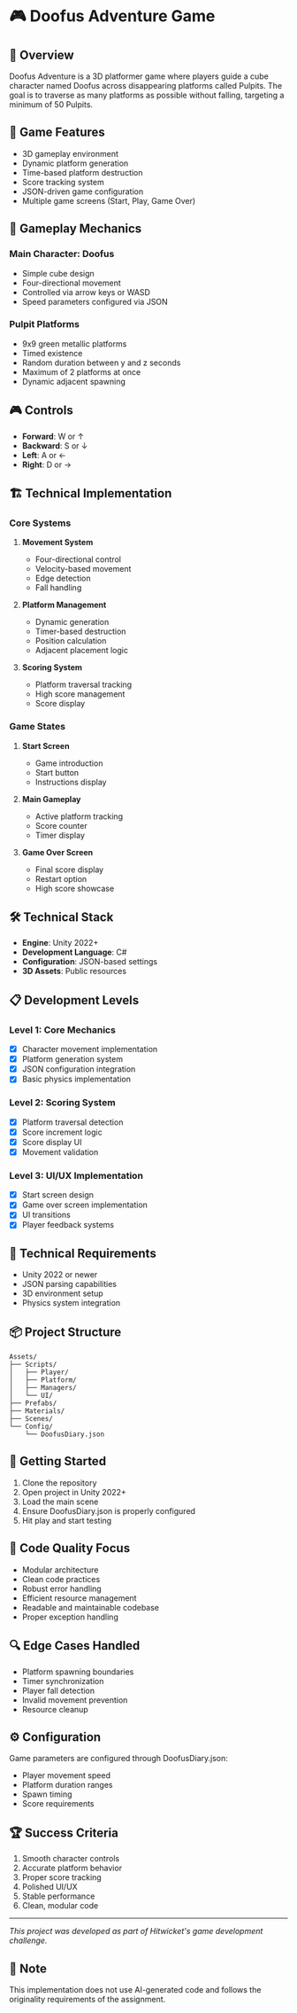 # 🎮 Doofus Adventure Game

## 🎯 Overview
Doofus Adventure is a 3D platformer game where players guide a cube character named Doofus across disappearing platforms called Pulpits. The goal is to traverse as many platforms as possible without falling, targeting a minimum of 50 Pulpits.

## 🌟 Game Features
- 3D gameplay environment
- Dynamic platform generation
- Time-based platform destruction
- Score tracking system
- JSON-driven game configuration
- Multiple game screens (Start, Play, Game Over)

## 🎲 Gameplay Mechanics

### Main Character: Doofus
- Simple cube design
- Four-directional movement
- Controlled via arrow keys or WASD
- Speed parameters configured via JSON

### Pulpit Platforms
- 9x9 green metallic platforms
- Timed existence
- Random duration between y and z seconds
- Maximum of 2 platforms at once
- Dynamic adjacent spawning

## 🎮 Controls
- **Forward**: W or ↑
- **Backward**: S or ↓
- **Left**: A or ←
- **Right**: D or →

## 🏗️ Technical Implementation

### Core Systems
1. **Movement System**
   - Four-directional control
   - Velocity-based movement
   - Edge detection
   - Fall handling

2. **Platform Management**
   - Dynamic generation
   - Timer-based destruction
   - Position calculation
   - Adjacent placement logic

3. **Scoring System**
   - Platform traversal tracking
   - High score management
   - Score display

### Game States
1. **Start Screen**
   - Game introduction
   - Start button
   - Instructions display

2. **Main Gameplay**
   - Active platform tracking
   - Score counter
   - Timer display

3. **Game Over Screen**
   - Final score display
   - Restart option
   - High score showcase

## 🛠️ Technical Stack
- **Engine**: Unity 2022+
- **Development Language**: C#
- **Configuration**: JSON-based settings
- **3D Assets**: Public resources

## 📋 Development Levels

### Level 1: Core Mechanics
- [x] Character movement implementation
- [x] Platform generation system
- [x] JSON configuration integration
- [x] Basic physics implementation

### Level 2: Scoring System
- [x] Platform traversal detection
- [x] Score increment logic
- [x] Score display UI
- [x] Movement validation

### Level 3: UI/UX Implementation
- [x] Start screen design
- [x] Game over screen implementation
- [x] UI transitions
- [x] Player feedback systems

## 🔧 Technical Requirements
- Unity 2022 or newer
- JSON parsing capabilities
- 3D environment setup
- Physics system integration

## 📦 Project Structure
```
Assets/
├── Scripts/
│   ├── Player/
│   ├── Platform/
│   ├── Managers/
│   └── UI/
├── Prefabs/
├── Materials/
├── Scenes/
└── Config/
    └── DoofusDiary.json
```

## 🚀 Getting Started
1. Clone the repository
2. Open project in Unity 2022+
3. Load the main scene
4. Ensure DoofusDiary.json is properly configured
5. Hit play and start testing

## 🎯 Code Quality Focus
- Modular architecture
- Clean code practices
- Robust error handling
- Efficient resource management
- Readable and maintainable codebase
- Proper exception handling

## 🔍 Edge Cases Handled
- Platform spawning boundaries
- Timer synchronization
- Player fall detection
- Invalid movement prevention
- Resource cleanup

## ⚙️ Configuration
Game parameters are configured through DoofusDiary.json:
- Player movement speed
- Platform duration ranges
- Spawn timing
- Score requirements

## 🏆 Success Criteria
1. Smooth character controls
2. Accurate platform behavior
3. Proper score tracking
4. Polished UI/UX
5. Stable performance
6. Clean, modular code

---

*This project was developed as part of Hitwicket's game development challenge.*

## 📝 Note
This implementation does not use AI-generated code and follows the originality requirements of the assignment.
